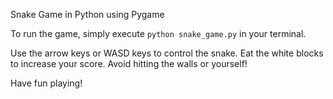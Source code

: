 Snake Game in Python using Pygame

To run the game, simply execute `python snake_game.py` in your terminal.

Use the arrow keys or WASD keys to control the snake. Eat the white blocks to increase your score. Avoid hitting the walls or yourself!

Have fun playing!